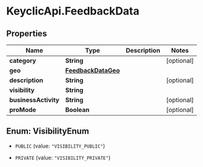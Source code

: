 # KeyclicApi.FeedbackData

## Properties
Name | Type | Description | Notes
------------ | ------------- | ------------- | -------------
**category** | **String** |  | [optional] 
**geo** | [**FeedbackDataGeo**](FeedbackDataGeo.md) |  | 
**description** | **String** |  | [optional] 
**visibility** | **String** |  | 
**businessActivity** | **String** |  | [optional] 
**proMode** | **Boolean** |  | [optional] 


<a name="VisibilityEnum"></a>
## Enum: VisibilityEnum


* `PUBLIC` (value: `"VISIBILITY_PUBLIC"`)

* `PRIVATE` (value: `"VISIBILITY_PRIVATE"`)




